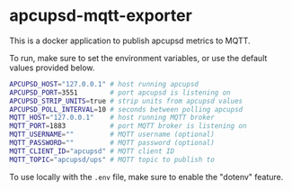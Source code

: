 # apcupsd-mqtt-exporter

This is a docker application to publish apcupsd metrics to MQTT.

To run, make sure to set the environment variables, or use the default values provided below.

```sh
APCUPSD_HOST="127.0.0.1" # host running apcupsd
APCUPSD_PORT=3551        # port apcupsd is listening on
APCUPSD_STRIP_UNITS=true # strip units from apcupsd values
APCUPSD_POLL_INTERVAL=10 # seconds between polling apcupsd
MQTT_HOST="127.0.0.1"    # host running MQTT broker
MQTT_PORT=1883           # port MQTT broker is listening on
MQTT_USERNAME=""         # MQTT username (optional)
MQTT_PASSWORD=""         # MQTT password (optional)
MQTT_CLIENT_ID="apcupsd" # MQTT client ID
MQTT_TOPIC="apcupsd/ups" # MQTT topic to publish to
```

To use locally with the `.env` file, make sure to enable the "dotenv" feature.
